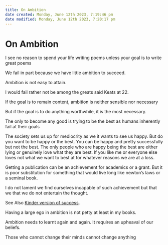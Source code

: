 ```yaml
---
title: On Ambition
date created: Monday, June 12th 2023, 7:19:46 pm
date modified: Monday, June 12th 2023, 7:20:17 pm
---
```


# On Ambition

I see no reason to spend your life writing poems unless your goal is to write great poems

We fail in part because we have little ambition to succeed.

Ambition is not easy to attain.

I would fail rather not be among the greats said Keats at 22.

If the goal is to remain content, ambition is neither sensible nor necessary

But if the goal is to do anything worthwhile, it is the most necessary.

The only to become any good is trying to be the best as humans inherently fail at their goals

The society sets us up for mediocrity as we it wants to see us happy. But do you want to be happy or the best. You can be happy and pretty successfully but not the best. The only people who are happy being the best are either lying or genuinely love what they are best. If you like me or everyone else loves not what we want to best at for whatever reasons we are at a loss.

Getting a publication can be an achievement for academics or a grant. But it is poor substitution for something that would live long like newton’s laws or a seminal book.

I do not lament we find ourselves incapable of such achievement but that we that we do not entertain the thought.

See Also [Kinder version of success](Success/Kinder-Version-of-Success.md).

Having a large ego in ambition is not petty at least in my books.

Ambition needs to learnt again and again. It requires an upheaval of our beliefs.

Those who cannot change their minds cannot change anything
